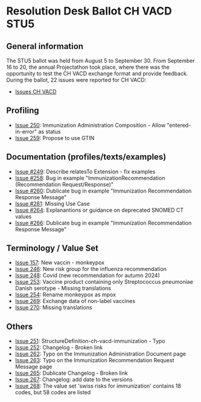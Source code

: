 # Resolution Desk Ballot CH VACD STU5

## General information
The STU5 ballot was held from August 5 to September 30. From September 16 to 20, 
the annual Projectathon took place, where there was the opportunity to test the 
CH VACD exchange format and provide feedback.   
During the ballot, 22 issues were reported for CH VACD:
* [Issues CH VACD](https://github.com/hl7ch/ch-vacd/issues?q=is%3Aissue+is%3Aopen+label%3A%22v5.0.0+-+STU+5%22)

## Profiling
* [Issue 250](https://github.com/hl7ch/ch-vacd/issues/250): Immunization Administration Composition - Allow "entered-in-error" as status
* [Issue 259](https://github.com/hl7ch/ch-vacd/issues/259): Propose to use GTIN

## Documentation (profiles/texts/examples)
* [Issue #249](https://github.com/hl7ch/ch-vacd/issues/249): Describe relatesTo Extension - fix examples
* [Issue #258](https://github.com/hl7ch/ch-vacd/issues/258): Bug in example "ImmunizationRecommendation (Recommendation Request/Response)"
* [Issue #260](https://github.com/hl7ch/ch-vacd/issues/260): Dublicate bug in example "Immunization Recommendation Response Message"
* [Issue #261](https://github.com/hl7ch/ch-vacd/issues/261): Missing Use Case
* [Issue #264](https://github.com/hl7ch/ch-vacd/issues/264): Explanantions or guidance on deprecated SNOMED CT values
* [Issue #266](https://github.com/hl7ch/ch-vacd/issues/266): Dublicate bug in example "Immunization Recommendation Response Message"
  
## Terminology / Value Set
* [Issue 157](https://github.com/hl7ch/ch-vacd/issues/157): New vaccin - monkeypox
* [Issue 246](https://github.com/hl7ch/ch-vacd/issues/246): New risk group for the influenza recommendation
* [Issue 248](https://github.com/hl7ch/ch-vacd/issues/248): Covid (new recommendation for autumn 2024)
* [Issue 253](https://github.com/hl7ch/ch-vacd/issues/253): Vaccine product containing only Streptococcus pneumoniae Danish serotype - Missing translations
* [Issue 254](https://github.com/hl7ch/ch-vacd/issues/254): Rename monkeypox as mpox
* [Issue 269](https://github.com/hl7ch/ch-vacd/issues/269): Exchange data of non-label vaccines
* [Issue 270](https://github.com/hl7ch/ch-vacd/issues/270): Missing translations
  
## Others
* [Issue 251](https://github.com/hl7ch/ch-vacd/issues/251): StructureDefinition-ch-vacd-immunization - Typo
* [Issue 252](https://github.com/hl7ch/ch-vacd/issues/252): Changelog - Broken link
* [Issue 262](https://github.com/hl7ch/ch-vacd/issues/262): Typo on the Immunization Administration Document page
* [Issue 263](https://github.com/hl7ch/ch-vacd/issues/263): Typo on the Immunization Recommendation Request Message page
* [Issue 265](https://github.com/hl7ch/ch-vacd/issues/265): Dublicate Changelog - Broken link
* [Issue 267](https://github.com/hl7ch/ch-vacd/issues/267): Changelog: add date to the versions
* [Issue 268](https://github.com/hl7ch/ch-vacd/issues/268): The value set 'swiss risks for immunization' contains 18 codes, but 58 codes are listed
